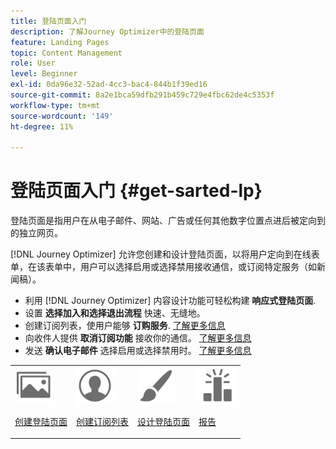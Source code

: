 ```yaml
---
title: 登陆页面入门
description: 了解Journey Optimizer中的登陆页面
feature: Landing Pages
topic: Content Management
role: User
level: Beginner
exl-id: 0da96e32-52ad-4cc3-bac4-844b1f39ed16
source-git-commit: 8a2e1bca59dfb291b459c729e4fbc62de4c5353f
workflow-type: tm+mt
source-wordcount: '149'
ht-degree: 11%

---
```


# 登陆页面入门 {#get-sarted-lp}

登陆页面是指用户在从电子邮件、网站、广告或任何其他数字位置点进后被定向到的独立网页。

[!DNL Journey Optimizer] 允许您创建和设计登陆页面，以将用户定向到在线表单，在该表单中，用户可以选择启用或选择禁用接收通信，或订阅特定服务（如新闻稿）。

* 利用 [!DNL Journey Optimizer] 内容设计功能可轻松构建 **响应式登陆页面**.
* 设置 **选择加入和选择退出流程** 快速、无缝地。
* 创建订阅列表，使用户能够 **订购服务**. [了解更多信息](lp-use-cases.md#subscription-to-a-service)
* 向收件人提供 **取消订阅功能** 接收你的通信。 [了解更多信息](lp-use-cases.md#opt-out)
* 发送 **确认电子邮件** 选择启用或选择禁用时。 [了解更多信息](lp-use-cases.md#send-confirmation-email)

<table>
<tr>
<td><img src="../assets/do-not-localize/icon_assets.svg" width="60px"><p><a href="create-lp.md">创建登陆页面</a></p></td>
<td><img src="../assets/do-not-localize/icon_personalization.svg" width="60px"><p><a href="subscription-list.md">创建订阅列表</a></p></td>
<td><img src="../assets/do-not-localize/icon_design.svg" width="60px"><p><a href="design-lp.md">设计登陆页面</a></p></td>
<td><img src="../assets/do-not-localize/monitor.svg" width="60px"><p><a href="lp-report.md">报告</a></p></td>
</tr>
</table>

<!--

<td><img src="../assets/do-not-localize/icon_messages.svg" width="60px"><p><a href="lp-use-cases.md">Use cases</a></p></td>

-->
